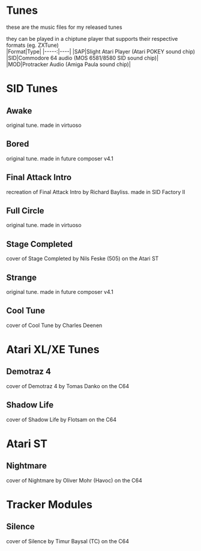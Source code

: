 # Tunes
these are the music files for my released tunes  

they can be played in a chiptune player that supports their respective formats (eg. ZXTune)  
|Format|Type|
|-----:|----|
|SAP|Slight Atari Player (Atari POKEY sound chip)
|SID|Commodore 64 audio (MOS 6581/8580 SID sound chip)|
|MOD|Protracker Audio (Amiga Paula sound chip)|
# SID Tunes
## Awake
original tune. made in virtuoso
## Bored
original tune. made in future composer v4.1
## Final Attack Intro
recreation of Final Attack Intro by Richard Bayliss. made in SID Factory II
## Full Circle
original tune. made in virtuoso
## Stage Completed
cover of Stage Completed by Nils Feske (505) on the Atari ST
## Strange
original tune. made in future composer v4.1
## Cool Tune
cover of Cool Tune by Charles Deenen
# Atari XL/XE Tunes
## Demotraz 4
cover of Demotraz 4 by Tomas Danko on the C64
## Shadow Life
cover of Shadow Life by Flotsam on the C64
# Atari ST
## Nightmare
cover of Nightmare by Oliver Mohr (Havoc) on the C64
# Tracker Modules
## Silence
cover of Silence by Timur Baysal (TC) on the C64
